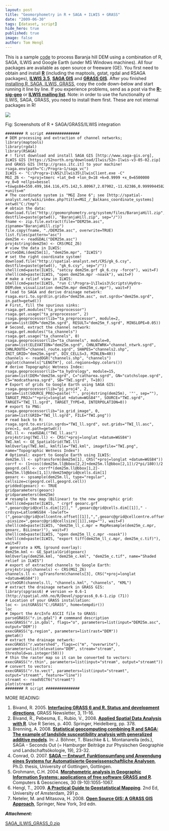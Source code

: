 ```yaml
---
layout: post
title: "Geomorphometry in R + SAGA + ILWIS + GRASS"
date: "2009-06-30"
tags: [dataset, script]
hide_hero: true
published: true
image: false
author: Tom Hengl
---
```


This is a sample [code]({{site.baseurl}}/uploads/datasets/SAGA_ILWIS_GRASS_0.zip) to process Baranja hill DEM using a combination of R, SAGA, ILWIS and Google Earth (under MS Windows machines). All four packages are available as open source or freeware (GE). You first need to obtain and install [**R**](http://www.r-project.org/) (including the maptools, gstat, rgdal and RSAGA packages), **[ILWIS 3.5](http://52north.org/index.php?option=com_content&task=view&id=219&Itemid=320)**, [**SAGA GIS**](http://www.saga-gis.org/) and [**GRASS GIS**](http://grass.osgeo.org/). After you finished [installing R, SAGA, ILWIS, GRASS](http://spatial-analyst.net/wiki/index.php?title=Software), copy the code down-below and start running it line by line. If you experience problems, send as a post via the **[R-sig-geo](https://stat.ethz.ch/mailman/listinfo/r-sig-geo)** or **[ILWIS mailing list](https://52north.org/mailman/listinfo/ilwis)**. Note: in order to use the functionality of ILWIS, SAGA, GRASS, you need to install them first. These are not internal packages in R!

 ![]({{site.baseurl}}/uploads/img/posts/R_GRASS_screen.jpg)

Fig: Screenshots of R + SAGA/GRASS/ILWIS integration

```
######## R script ###############
# DEM processing and extraction of channel networks;
library(maptools)
library(rgdal)
library(RSAGA)
# ! first download and install SAGA GIS [http://www.saga-gis.org], ILWIS GIS [https://52north.org/download/Ilwis/52n-Ilwis-v3-05-02.zip] and GRASS GIS [http://grass.itc.it] to your machine!
rsaga.env(path="C:/Progra~1/saga_vc")
ILWIS <- "C:\Progra~1\N52\Ilwis35\IlwisClient.exe -C"
MGI_Z6 <- "+proj=tmerc +lat_0=0 +lon_0=18 +k=0.9999 +x_0=6500000 +y_0=0 +ellps=bessel +towgs84=550.499,164.116,475.142,5.80967,2.07902,-11.62386,0.99999445824 +units=m"
# The coordinate system is "MGI Zone 6"; see [http://spatial-analyst.net/wiki/index.php?title=MGI_/_Balkans_coordinate_systems]
setwd("C:/tmp")
# obtain the data:
download.file("http://geomorphometry.org/system/files/BaranjaHill.zip", destfile=paste(getwd(), "BaranjaHill.zip", sep="/"))
fname <- zip.file.extract(file="DEM25m.asc", zipname="BaranjaHill.zip")
file.copy(fname, "./DEM25m.asc", overwrite=TRUE)
list.files(pattern="asc")
dem25m <- readGDAL("DEM25m.asc")
proj4string(dem25m) <- CRS(MGI_Z6)
# view the data in ILWIS:
writeGDAL(dem25m[1], "dem25m.mpr", "ILWIS")
# set the right coordinate system!
download.file("http://spatial-analyst.net/CRS/gk_6.csy", destfile=paste(getwd(), "gk_6.csy", sep="/"))
shell(cmd=paste(ILWIS, "setcsy dem25m.grf gk_6.csy -force"), wait=F)
shell(cmd=paste(ILWIS, "open dem25m.mpr -noask"), wait=F)
# make a relief view in ILWIS:
shell(cmd=paste(ILWIS, "run C:\Progra~1\Ilwis3\Scripts\Hydro-DEM\dem_visualization dem25m.mpr dem25m_c.mpr"), wait=F)
# load to SAGA and derive drainage network:
rsaga.esri.to.sgrd(in.grids="dem25m.asc", out.sgrds="dem25m.sgrd", in.path=getwd())
# First, fill the spurious sinks:
rsaga.get.modules("ta_preprocessor")
rsaga.get.usage("ta_preprocessor", 2)
rsaga.geoprocessor(lib="ta_preprocessor", module=2, param=list(DEM="dem25m.sgrd", RESULT="dem25m_f.sgrd", MINSLOPE=0.05))
# Second, extract the channel network:
rsaga.get.modules("ta_channels")
rsaga.get.usage("ta_channels", 0)
rsaga.geoprocessor(lib="ta_channels", module=0, param=list(ELEVATION="dem25m.sgrd", CHNLNTWRK="channel_ntwrk.sgrd", CHNLROUTE="channel_route.sgrd", SHAPES="channels2.shp", INIT_GRID="dem25m.sgrd", DIV_CELLS=3, MINLEN=40))
channels <- readOGR("channels.shp", "channels")
spplot(channels["LENGTH"], col.regions=bpy.colors())
# derive Topographic Wetness Index:
rsaga.geoprocessor(lib="ta_hydrology", module=15, param=list(DEM="dem25m.sgrd", C="catharea.sgrd", GN="catchslope.sgrd", CS="modcatharea.sgrd", SB="TWI.sgrd", T=10))
# Export of grids to Google Earth using SAGA GIS:
rsaga.geoprocessor(lib="pj_proj4", 2, param=list(SOURCE_PROJ=paste('"', proj4string(dem25m), '"', sep=""), TARGET_PROJ=""+proj=longlat +datum=WGS84"", SOURCE="TWI.sgrd", TARGET="TWI_ll.sgrd", TARGET_TYPE=0, INTERPOLATION=0))
# export to PNG:
rsaga.geoprocessor(lib="io_grid_image", 0, param=list(GRID="TWI_ll.sgrd", FILE="TWI.png"))
# read back to R:
rsaga.sgrd.to.esri(in.sgrds="TWI_ll.sgrd", out.grids="TWI_ll.asc", prec=1, out.path=getwd())
TWI.ll <- readGDAL("TWI_ll.asc")
proj4string(TWI.ll) <- CRS("+proj=longlat +datum=WGS84")
TWI.kml <- GE_SpatialGrid(TWI.ll)
kmlOverlay(TWI.kml, kmlfile="TWI.kml", imagefile="TWI.png", name="Topographic Wetness Index")
# Optional: export to Google Earth using ILWIS:
dem25m.ll <- spTransform(dem25m[1], CRS("+proj=longlat +datum=WGS84"))
corrf <- (1+cos((dem25m.ll@bbox[2,2]+dem25m.ll@bbox[2,1])/2*pi/180))/2
geogrd.cell <- corrf*(dem25m.ll@bbox[1,2]-dem25m.ll@bbox[1,1])/dem25m@grid@cells.dim[1]
geoarc <- spsample(dem25m.ll, type="regular", cellsize=c(geogrd.cell,geogrd.cell))
gridded(geoarc) <- TRUE
gridparameters(geoarc)
gridparameters(dem25m)
# resample the map (Bilinear) to the new geographic grid:
shell(cmd=paste(ILWIS, " crgrf geoarc.grf ",geoarc@grid@cells.dim[[2]]," ",geoarc@grid@cells.dim[[1]]," -crdsys=LatlonWGS84 -lowleft=(",geoarc@grid@cellcentre.offset[[1]],",",geoarc@grid@cellcentre.offset[[2]],") -pixsize=",geoarc@grid@cellsize[[1]],sep=""), wait=F)
shell(cmd=paste(ILWIS, "dem25m_ll_c.mpr = MapResample(dem25m_c.mpr, geoarc, BiLinear)"), wait=F)
shell(cmd=paste(ILWIS, "open dem25m_ll_c.mpr -noask"))
shell(cmd=paste(ILWIS, "export tiff(dem25m_ll_c.mpr, dem25m_c.tif)"), wait=F)
# generate a KML (ground overlay):
dem25m.kml <- GE_SpatialGrid(geoarc)
kmlOverlay(dem25m.kml, "dem25m_c.kml", "dem25m_c.tif", name="Shaded relief in ILWIS")
# export of extracted channels to Google Earth:
proj4string(channels) <- CRS(MGI_Z6)
channels.ll <- spTransform(channels[3], CRS("+proj=longlat +datum=WGS84"))
writeOGR(channels.ll, "channels.kml", "channels", "KML")
# extract the drainage network in GRASS GIS:
library(spgrass6) # version => 0.6-1 (http://spatial.nhh.no/R/Devel/spgrass6_0.6-1.zip (71))
# Location of your GRASS installation:
loc <- initGRASS("C:/GRASS", home=tempdir())
loc
# Import the ArcInfo ASCII file to GRASS:
parseGRASS("r.in.gdal") # commmand description
execGRASS("r.in.gdal", flags="o", parameters=list(input="DEM25m.asc", output="DEM"))
execGRASS("g.region", parameters=list(rast="DEM"))
gmeta6()
# extract the drainage network:
execGRASS("r.watershed", flags=c("m", "overwrite"), parameters=list(elevation="DEM", stream="stream", threshold=as.integer(50)))
# thin the raster map so it can be converted to vectors:
execGRASS("r.thin", parameters=list(input="stream", output="streamt"))
# convert to vectors:
execGRASS("r.to.vect", parameters=list(input="streamt", output="streamt", feature="line"))
streamt <- readVECT6("streamt")
plot(streamt)
######## R script ###############
```		

MORE READING:

1. Bivand, R. 2005. [**Interfacing GRASS 6 and R. Status and development directions**](http://grass.itc.it/newsletter/GRASSNews_vol3.pdf), GRASS Newsletter, 3, 11–16.
2. Bivand, R., Pebesma, E., Rubio, V., 2008. [**Applied Spatial Data Analysis with R**](http://www.asdar-book.org/). Use R Series, p. 400. Springer, Heidelberg, pp. 378.
3. Brenning, A. 2008. [**Statistical geocomputing combining R and SAGA: The example of landslide susceptibility analysis with generalized additive models**](http://www.environment.uwaterloo.ca/u/brenning/Brenning-2008-RSAGA.pdf). In: J. Böhner, T. Blaschke & L. Montanarella (eds.), SAGA - Seconds Out (= Hamburger Beiträge zur Physischen Geographie und Landschaftsökologie, 19), 23-32.
4. Conrad, O. 2007. [**SAGA — Entwurf, Funktionsumfang und Anwendung eines Systems fur Automatisierte Geowissenschaftliche Analysen**](http://www.saga-gis.org/en/about/references.html), Ph.D. thesis, University of Gottingen, Gottingen.
5. Grohmann, C.H. 2004. [**Morphometric analysis in Geographic Information Systems: applications of free software GRASS and R**](http://dx.doi.org/10.1016/j.cageo.2004.08.002). Computers & Geosciences, 30 (9-10):1055-1067.
6. Hengl, T., 2009. [**A Practical Guide to Geostatistical Mapping**](http://spatial-analyst.net/book/). 2nd Ed, University of Amsterdam, 291 p.
7. Neteler, M. and Mitasova, H. 2008. [**Open Source GIS: A GRASS GIS Approach**](http://www.grassbook.org/), Springer, New York, 3rd edn.

_**Attachment:**_

[SAGA\_ILWIS\_GRASS\_0.zip]({{site.baseurl}}/uploads/datasets/SAGA_ILWIS_GRASS_0.zip)



